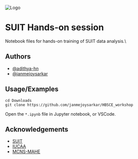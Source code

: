 
![Logo](https://suit.iucaa.in/sites/default/files/top_banner_compressed_2_1.png)


# SUIT Hands-on session

Notebook files for hands-on training of SUIT data analysis.\



## Authors

- [@adithya-hn](https://github.com/adithya-hn)
- [@janmejoysarkar](https://github.com/janmejoysarkar)


## Usage/Examples

```shell
cd Downloads
git clone https://github.com/janmejoysarkar/HBSCE_workshop
```
Open the `*.ipynb` file in Jupyter notebook, or VSCode.

## Acknowledgements

 - [SUIT](https://suit.iucaa.in)
 - [IUCAA](https://www.iucaa.in)
 - [MCNS-MAHE](https://www.manipal.edu/mcns-manipal.html)

